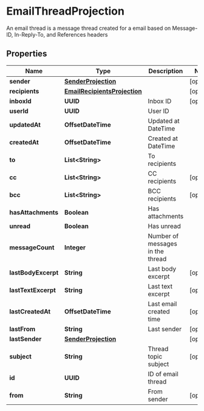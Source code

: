 

# EmailThreadProjection

An email thread is a message thread created for a email based on Message-ID, In-Reply-To, and References headers

## Properties

| Name | Type | Description | Notes |
|------------ | ------------- | ------------- | -------------|
|**sender** | [**SenderProjection**](SenderProjection) |  |  [optional] |
|**recipients** | [**EmailRecipientsProjection**](EmailRecipientsProjection) |  |  [optional] |
|**inboxId** | **UUID** | Inbox ID |  [optional] |
|**userId** | **UUID** | User ID |  |
|**updatedAt** | **OffsetDateTime** | Updated at DateTime |  |
|**createdAt** | **OffsetDateTime** | Created at DateTime |  |
|**to** | **List&lt;String&gt;** | To recipients |  |
|**cc** | **List&lt;String&gt;** | CC recipients |  [optional] |
|**bcc** | **List&lt;String&gt;** | BCC recipients |  [optional] |
|**hasAttachments** | **Boolean** | Has attachments |  |
|**unread** | **Boolean** | Has unread |  |
|**messageCount** | **Integer** | Number of messages in the thread |  |
|**lastBodyExcerpt** | **String** | Last body excerpt |  [optional] |
|**lastTextExcerpt** | **String** | Last text excerpt |  [optional] |
|**lastCreatedAt** | **OffsetDateTime** | Last email created time |  [optional] |
|**lastFrom** | **String** | Last sender |  [optional] |
|**lastSender** | [**SenderProjection**](SenderProjection) |  |  [optional] |
|**subject** | **String** | Thread topic subject |  [optional] |
|**id** | **UUID** | ID of email thread |  |
|**from** | **String** | From sender |  [optional] |




